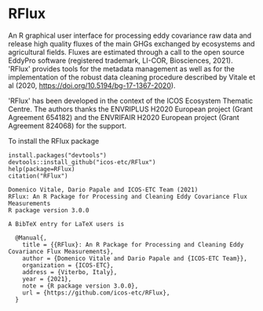 # RFlux

An R graphical user interface for processing eddy covariance raw data and release high quality fluxes of the main GHGs exchanged by ecosystems and agricultural fields. Fluxes are estimated through a call to the open source EddyPro software (registered trademark, LI-COR, Biosciences, 2021). 'RFlux' provides tools for the metadata management as well as for the implementation of the robust data cleaning procedure described by Vitale et al (2020, https://doi.org/10.5194/bg-17-1367-2020).

'RFlux' has been developed in the context of the ICOS Ecosystem Thematic Centre. The authors thanks the ENVRIPLUS H2020 European project (Grant Agreement 654182) and the ENVRIFAIR H2020 European project (Grant Agreement 824068) for the support.

To install the RFlux package
```{r, eval = F}
install.packages("devtools")
devtools::install_github("icos-etc/RFlux")
help(package=RFlux)
citation("RFlux")

Domenico Vitale, Dario Papale and ICOS-ETC Team (2021)
RFlux: An R Package for Processing and Cleaning Eddy Covariance Flux Measurements
R package version 3.0.0

A BibTeX entry for LaTeX users is

  @Manual{,
    title = {{RFlux}: An R Package for Processing and Cleaning Eddy Covariance Flux Measurements},
    author = {Domenico Vitale and Dario Papale and {ICOS-ETC Team}},
    organization = {ICOS-ETC},
    address = {Viterbo, Italy},
    year = {2021},
    note = {R package version 3.0.0},
    url = {https://github.com/icos-etc/RFlux},
  }

```


